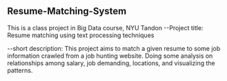 ## Resume-Matching-System
This is a class project in Big Data course, NYU Tandon
--Project title:
Resume matching using text processing techniques

--short description:
This project aims to match a given resume to some job information crawled from a job hunting website. Doing some analysis on relationships among salary, job demanding, locations, and visualizing the patterns.

